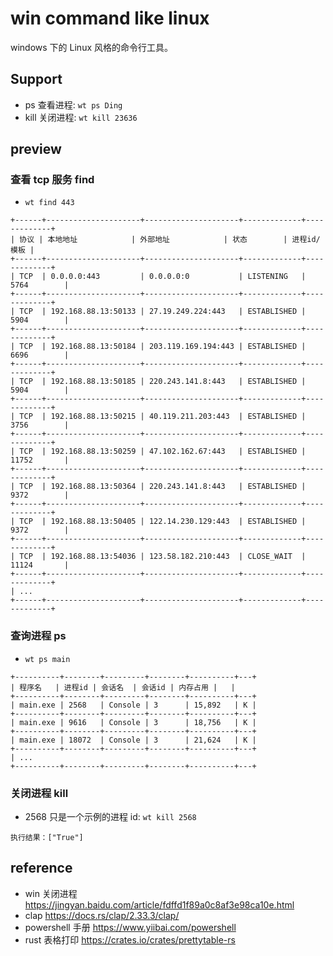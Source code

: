 # win command like linux
windows 下的 Linux 风格的命令行工具。

## Support
* ps 查看进程: `wt ps Ding`
* kill 关闭进程: `wt kill 23636`

## preview
### 查看 tcp 服务 find 
* `wt find 443`

```
+------+---------------------+---------------------+-------------+-------------+
| 协议 | 本地地址            | 外部地址            | 状态        | 进程id/模板 |
+------+---------------------+---------------------+-------------+-------------+
| TCP  | 0.0.0.0:443         | 0.0.0.0:0           | LISTENING   | 5764        |
+------+---------------------+---------------------+-------------+-------------+
| TCP  | 192.168.88.13:50133 | 27.19.249.224:443   | ESTABLISHED | 5904        |
+------+---------------------+---------------------+-------------+-------------+
| TCP  | 192.168.88.13:50184 | 203.119.169.194:443 | ESTABLISHED | 6696        |
+------+---------------------+---------------------+-------------+-------------+
| TCP  | 192.168.88.13:50185 | 220.243.141.8:443   | ESTABLISHED | 5904        |
+------+---------------------+---------------------+-------------+-------------+
| TCP  | 192.168.88.13:50215 | 40.119.211.203:443  | ESTABLISHED | 3756        |
+------+---------------------+---------------------+-------------+-------------+
| TCP  | 192.168.88.13:50259 | 47.102.162.67:443   | ESTABLISHED | 11752       |
+------+---------------------+---------------------+-------------+-------------+
| TCP  | 192.168.88.13:50364 | 220.243.141.8:443   | ESTABLISHED | 9372        |
+------+---------------------+---------------------+-------------+-------------+
| TCP  | 192.168.88.13:50405 | 122.14.230.129:443  | ESTABLISHED | 9372        |
+------+---------------------+---------------------+-------------+-------------+
| TCP  | 192.168.88.13:54036 | 123.58.182.210:443  | CLOSE_WAIT  | 11124       |
+------+---------------------+---------------------+-------------+-------------+
| ...
+------+---------------------+---------------------+-------------+-------------+
```

### 查询进程 ps
* `wt ps main`

```
+----------+--------+---------+--------+----------+---+
| 程序名   | 进程id | 会话名  | 会话id | 内存占用 |   |
+----------+--------+---------+--------+----------+---+
| main.exe | 2568   | Console | 3      | 15,892   | K |
+----------+--------+---------+--------+----------+---+
| main.exe | 9616   | Console | 3      | 18,756   | K |
+----------+--------+---------+--------+----------+---+
| main.exe | 18072  | Console | 3      | 21,624   | K |
+----------+--------+---------+--------+----------+---+
| ...
+----------+--------+---------+--------+----------+---+
```

### 关闭进程 kill
* 2568 只是一个示例的进程 id: `wt kill 2568`

```
执行结果：["True"]
```

## reference
* win 关闭进程 https://jingyan.baidu.com/article/fdffd1f89a0c8af3e98ca10e.html
* clap https://docs.rs/clap/2.33.3/clap/
* powershell 手册 https://www.yiibai.com/powershell
* rust 表格打印 https://crates.io/crates/prettytable-rs
